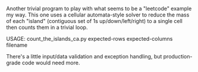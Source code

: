 Another trivial program to play with what seems to be a "leetcode" example my way.  This one uses a cellular automata-style
solver to reduce the mass of each "island" (contiguous set of 1s up/down/left/right) to a single cell then counts them in
a trivial loop.

USAGE:  count_the_islands_ca.py expected-rows expected-columns filename

There's a little input/data validation and exception handling, but production-grade code would need more.
